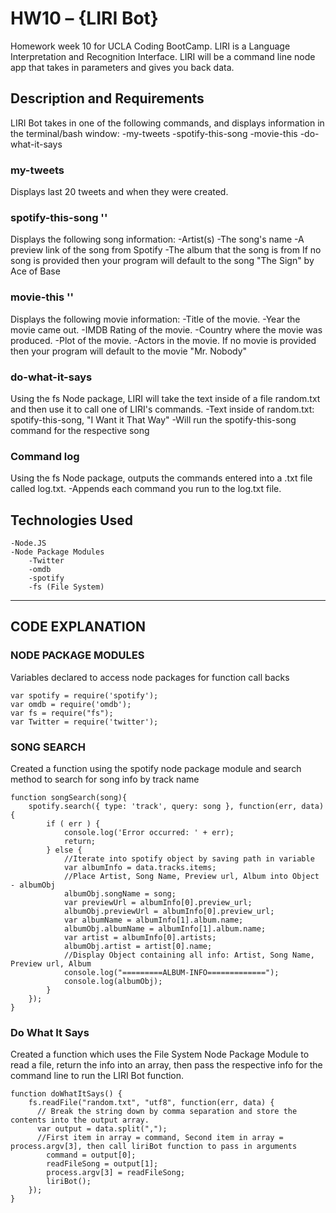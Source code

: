 # HW10 – {LIRI Bot}
Homework week 10 for UCLA Coding BootCamp.
LIRI is a Language Interpretation and Recognition Interface. 
LIRI will be a command line node app that takes in parameters and gives you back data.

## Description and Requirements
LIRI Bot takes in one of the following commands, and displays information in the terminal/bash window:
 -my-tweets
 -spotify-this-song
 -movie-this
 -do-what-it-says

### my-tweets
Displays last 20 tweets and when they were created.

### spotify-this-song '<song name here>'
Displays the following song information:
 -Artist(s)
 -The song's name
 -A preview link of the song from Spotify
 -The album that the song is from
If no song is provided then your program will default to the song "The Sign" by Ace of Base

### movie-this '<movie name here>'
Displays the following movie information:
 -Title of the movie.
 -Year the movie came out.
 -IMDB Rating of the movie.
 -Country where the movie was produced.
 -Plot of the movie.
 -Actors in the movie.
If no movie is provided then your program will default to the movie "Mr. Nobody"

### do-what-it-says
Using the fs Node package, LIRI will take the text inside of a file random.txt and then use it to call one of LIRI's commands.
 -Text inside of random.txt: spotify-this-song, "I Want it That Way"
 -Will run the spotify-this-song command for the respective song

### Command log
Using the fs Node package, outputs the commands entered into a .txt file called log.txt.
 -Appends each command you run to the log.txt file.

## Technologies Used
	-Node.JS
	-Node Package Modules
		-Twitter
		-omdb
		-spotify
		-fs (File System)

-------------

## CODE EXPLANATION

### NODE PACKAGE MODULES
Variables declared to access node packages for function call backs

```
var spotify = require('spotify');
var omdb = require('omdb');
var fs = require("fs");
var Twitter = require('twitter');

```

### SONG SEARCH
Created a function using the spotify node package module and search method to search for song info by track name

```
function songSearch(song){
	spotify.search({ type: 'track', query: song }, function(err, data) {
	    if ( err ) {
	        console.log('Error occurred: ' + err);
	        return;
	    } else {
		    //Iterate into spotify object by saving path in variable
		    var albumInfo = data.tracks.items;
		    //Place Artist, Song Name, Preview url, Album into Object - albumObj
		    albumObj.songName = song;
		    var previewUrl = albumInfo[0].preview_url;
		    albumObj.previewUrl = albumInfo[0].preview_url;
		    var albumName = albumInfo[1].album.name;
		    albumObj.albumName = albumInfo[1].album.name;
		    var artist = albumInfo[0].artists;
		    albumObj.artist = artist[0].name;
		    //Display Object containing all info: Artist, Song Name, Preview url, Album
		    console.log("=========ALBUM-INFO=============");
		    console.log(albumObj);
		}
	});
}

```

### Do What It Says
Created a function which uses the File System Node Package Module to read a file, return the info into an array, then pass the respective info for the command line to run the LIRI Bot function.

```
function doWhatItSays() {
	fs.readFile("random.txt", "utf8", function(err, data) {
	  // Break the string down by comma separation and store the contents into the output array.
	  var output = data.split(",");
	  //First item in array = command, Second item in array = process.argv[3], then call liriBot function to pass in arguments
	    command = output[0];
	    readFileSong = output[1];
	    process.argv[3] = readFileSong;
	    liriBot();
	});
}

```